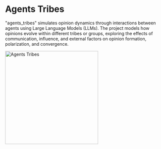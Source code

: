 # Agents Tribes
"agents_tribes" simulates opinion dynamics through interactions between agents using Large Language Models (LLMs). The project models how opinions evolve within different tribes or groups, exploring the effects of communication, influence, and external factors on opinion formation, polarization, and convergence.

<img src="https://github.com/user-attachments/assets/401b73d6-268d-4952-8a3b-304b92c21c28" alt="Agents Tribes" width="300"/>

